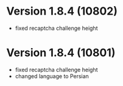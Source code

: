 # Version 1.8.4 (10802)
- fixed recaptcha challenge height

# Version 1.8.4 (10801)
- fixed recaptcha challenge height
- changed language to Persian

